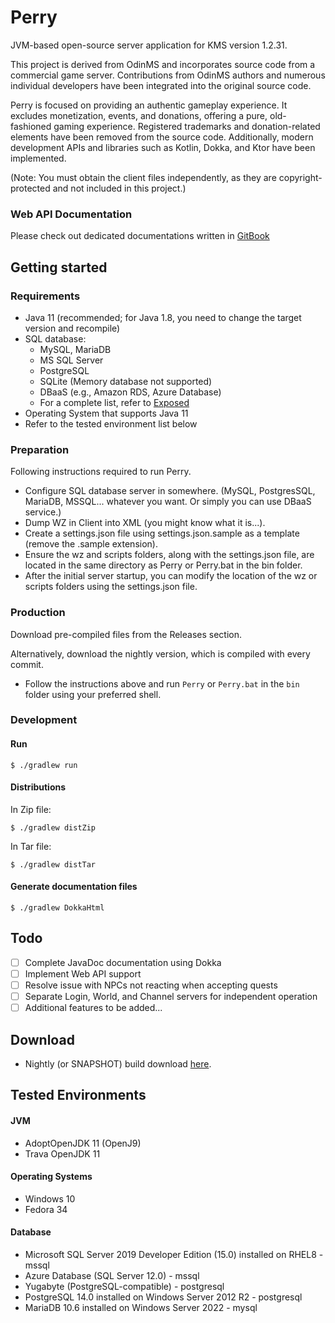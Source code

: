 # Perry
JVM-based open-source server application for KMS version 1.2.31.

This project is derived from OdinMS and incorporates source code from a commercial game server. Contributions from OdinMS authors and numerous individual developers have been integrated into the original source code.

Perry is focused on providing an authentic gameplay experience. It excludes monetization, events, and donations, offering a pure, old-fashioned gaming experience. Registered trademarks and donation-related elements have been removed from the source code. Additionally, modern development APIs and libraries such as Kotlin, Dokka, and Ktor have been implemented.

(Note: You must obtain the client files independently, as they are copyright-protected and not included in this project.)
### Web API Documentation
Please check out dedicated documentations written in [GitBook](https://amc-2.gitbook.io/perry/)
## Getting started
### Requirements
- Java 11 (recommended; for Java 1.8, you need to change the target version and recompile)
- SQL database:
   - MySQL, MariaDB
   - MS SQL Server
   - PostgreSQL
   - SQLite (Memory database not supported)
   - DBaaS (e.g., Amazon RDS, Azure Database)
   - For a complete list, refer to [Exposed](https://github.com/Jetbrains/Exposed)
- Operating System that supports Java 11
- Refer to the tested environment list below
### Preparation
Following instructions required to run Perry.
 - Configure SQL database server in somewhere. (MySQL, PostgresSQL, MariaDB, MSSQL... whatever you want. Or simply you can use DBaaS service.)
 - Dump WZ in Client into XML (you might know what it is...).
 - Create a settings.json file using settings.json.sample as a template (remove the .sample extension).
 - Ensure the wz and scripts folders, along with the settings.json file, are located in the same directory as Perry or Perry.bat in the bin folder.
 - After the initial server startup, you can modify the location of the wz or scripts folders using the settings.json file.
### Production
Download pre-compiled files from the Releases section.

Alternatively, download the nightly version, which is compiled with every commit.

- Follow the instructions above and run `Perry` or `Perry.bat` in the `bin` folder using your preferred shell.
### Development
#### Run
```shell
$ ./gradlew run
```
#### Distributions
In Zip file:
```shell
$ ./gradlew distZip
```
In Tar file:
```shell
$ ./gradlew distTar
```
#### Generate documentation files
```shell
$ ./gradlew DokkaHtml
```
## Todo
- [ ] Complete JavaDoc documentation using Dokka
- [ ] Implement Web API support
- [ ] Resolve issue with NPCs not reacting when accepting quests
- [ ] Separate Login, World, and Channel servers for independent operation
- [ ] Additional features to be added...
## Download
 - Nightly (or SNAPSHOT) build download [here](https://nightly.link/andrewcell/Perry/workflows/gradle/main).
## Tested Environments
#### JVM
 - AdoptOpenJDK 11 (OpenJ9)
 - Trava OpenJDK 11 
#### Operating Systems
 - Windows 10
 - Fedora 34
#### Database
- Microsoft SQL Server 2019 Developer Edition (15.0) installed on RHEL8 - mssql
- Azure Database (SQL Server 12.0) - mssql
- Yugabyte (PostgreSQL-compatible) - postgresql
- PostgreSQL 14.0 installed on Windows Server 2012 R2 - postgresql
- MariaDB 10.6 installed on Windows Server 2022 - mysql

